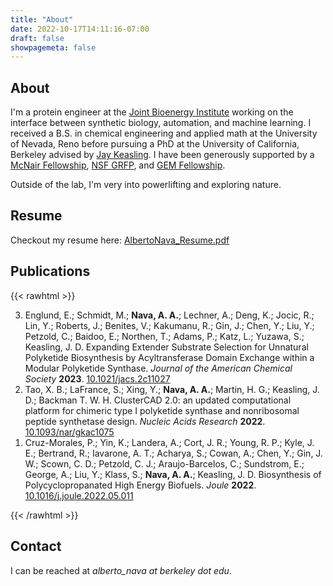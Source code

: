 ```yaml
---
title: "About"
date: 2022-10-17T14:11:16-07:00
draft: false
showpagemeta: false
---
```


## About

I'm a protein engineer at the [Joint Bioenergy Institute](https://www.jbei.org/) working on the interface between
synthetic biology, automation, and machine learning.
I received a B.S. in chemical engineering and applied math at the University of Nevada, Reno before
pursuing a PhD at the University of California, Berkeley
advised by [Jay Keasling](https://keaslinglab.lbl.gov/people/#principal-investigator).
I have been generously supported by a [McNair Fellowship](https://mcnairscholars.com/), [NSF GRFP](https://www.nsfgrfp.org/),
and [GEM Fellowship](https://www.gemfellowship.org/).

Outside of the lab, I'm very into powerlifting and exploring nature.

## Resume

Checkout my resume here: [AlbertoNava_Resume.pdf](/docs/AlbertoNava_Resume.pdf)

## Publications

{{< rawhtml >}}
<ol reversed>
  <li>Englund, E.; Schmidt, M.; <b>Nava, A. A.</b>; Lechner, A.; Deng, K.; Jocic, R.; Lin, Y.; Roberts, J.; Benites, V.; Kakumanu, R.; Gin, J.; Chen, Y.; Liu, Y.; Petzold, C.; Baidoo, E.; Northen, T.; Adams, P.; Katz, L.; Yuzawa, S.; Keasling, J. D. Expanding Extender Substrate Selection for Unnatural Polyketide Biosynthesis by Acyltransferase Domain Exchange within a Modular Polyketide Synthase. <i>Journal of the American Chemical Society</i> <b>2023</b>. <a href="https://doi.org/10.1021/jacs.2c11027">10.1021/jacs.2c11027</a>
  </li>
  <li>Tao, X. B.; LaFrance, S.; Xing, Y.; <b>Nava, A. A.</b>; Martin, H. G.; Keasling, J. D.; Backman T. W. H. ClusterCAD 2.0: an updated computational platform for chimeric type I polyketide synthase and nonribosomal peptide synthetase design. <i>Nucleic Acids Research</i> <b>2022</b>. <a href="https://doi.org/10.1093/nar/gkac1075">10.1093/nar/gkac1075</a>
  </li>
  <li>Cruz-Morales, P.; Yin, K.; Landera, A.; Cort, J. R.; Young, R. P.; Kyle, J. E.; Bertrand, R.; Iavarone, A. T.; Acharya, S.; Cowan, A.; Chen, Y.; Gin, J. W.; Scown, C. D.; Petzold, C. J.; Araujo-Barcelos, C.; Sundstrom, E.; George, A.; Liu, Y.; Klass, S.; <b>Nava, A. A.</b>; Keasling, J. D. Biosynthesis of Polycyclopropanated High Energy Biofuels. <i>Joule</i> <b>2022</b>. <a href="https://doi.org/10.1016/j.joule.2022.05.011">10.1016/j.joule.2022.05.011</a>
  </li>
</ol>
{{< /rawhtml >}}

## Contact

I can be reached at _alberto_nava at berkeley dot edu_.
